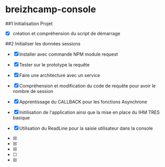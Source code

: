 # breizhcamp-console

##1 Initialisation Projet

- [x] création et compréhension du script de démarrage

##2 Initialiser les données sessions

- [x] Installer avec commande NPM module request
- [x] Tester sur le prototype la requête
- [x] Faire une architecture avec un service
- [x] Compréhension et modification du code de requête pour avoir le nombre de session
- [x] Apprentissage du CALLBACK pour les fonctions Asynchrone 
- [x] Initilisation de l'application ainsi que la mise en place du IHM TRES basique
- [x] Utilisation du ReadLine pour la saisie utilisateur dans la console
- [x] 
- [x] 
- [x] 



- [ ]
- [x]